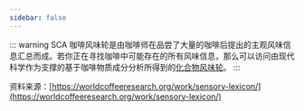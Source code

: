 ```yaml
---
sidebar: false
---
```


::: warning
SCA 咖啡风味轮是由咖啡师在品尝了大量的咖啡后提出的主观风味信息汇总而成。若你正在寻找咖啡中可能存在的所有风味信息，那么可以访问由现代科学作为支撑的基于咖啡物质成分分析所得到的[化合物风味轮](/coffeedoc/navbar/chemical-substance-flavor-wheel/)。
:::

资料来源：[https://worldcoffeeresearch.org/work/sensory-lexicon/](https://worldcoffeeresearch.org/work/sensory-lexicon/)

<sca-flavor-wheel />
